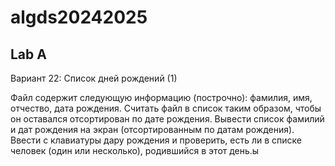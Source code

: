 
# algds20242025


## Lab A

Вариант 22: Список дней рождений (1)

Файл содержит следующую информацию (построчно): фамилия, имя, отчество, дата рождения. Считать
файл в список таким образом, чтобы он оставался отсортирован по дате рождения. Вывести список
фамилий и дат рождения на экран (отсортированным по датам рождения). Ввести с клавиатуры дару
рождения и проверить, есть ли в списке человек (один или несколько), родившийся в этот день.ы